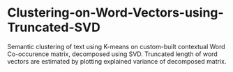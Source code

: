 # Clustering-on-Word-Vectors-using-Truncated-SVD
Semantic clustering of text using K-means on custom-built contextual Word Co-occurence matrix, decomposed using SVD. Truncated length of word vectors are estimated by plotting explained variance of decomposed matrix.
